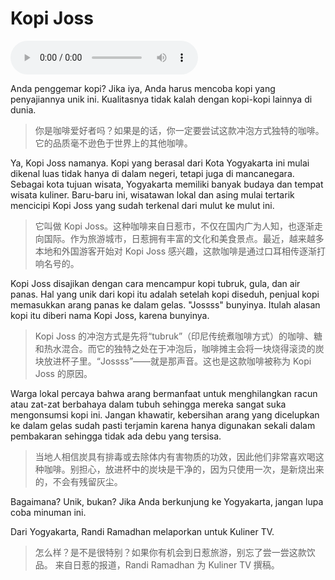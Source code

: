 # Kopi Joss

![U7T1 - Kopi Joss](audio/U7T1%20-%20Kopi%20Joss.m4a)

Anda penggemar kopi? Jika iya, Anda harus mencoba kopi yang penyajiannya unik ini. Kualitasnya tidak kalah dengan kopi-kopi lainnya di dunia.

> 你是咖啡爱好者吗？如果是的话，你一定要尝试这款冲泡方式独特的咖啡。它的品质毫不逊色于世界上的其他咖啡。

Ya, Kopi Joss namanya. Kopi yang berasal dari Kota Yogyakarta ini mulai dikenal luas tidak hanya di dalam negeri, tetapi juga di mancanegara. Sebagai kota tujuan wisata, Yogyakarta memiliki banyak budaya dan tempat wisata kuliner. Baru-baru ini, wisatawan lokal dan asing mulai tertarik mencicipi Kopi Joss yang sudah terkenal dari mulut ke mulut ini.

> 它叫做 Kopi Joss。这种咖啡来自日惹市，不仅在国内广为人知，也逐渐走向国际。作为旅游城市，日惹拥有丰富的文化和美食景点。最近，越来越多本地和外国游客开始对 Kopi Joss 感兴趣，这款咖啡是通过口耳相传逐渐打响名号的。

Kopi Joss disajikan dengan cara mencampur kopi tubruk, gula, dan air panas. Hal yang unik dari kopi itu adalah setelah kopi diseduh, penjual kopi memasukkan arang panas ke dalam gelas. "Jossss" bunyinya. Itulah alasan kopi itu diberi nama Kopi Joss, karena bunyinya.

> Kopi Joss 的冲泡方式是先将“tubruk”（印尼传统煮咖啡方式）的咖啡、糖和热水混合。而它的独特之处在于冲泡后，咖啡摊主会将一块烧得滚烫的炭块放进杯子里。“Jossss”——就是那声音。这也是这款咖啡被称为 Kopi Joss 的原因。

Warga lokal percaya bahwa arang bermanfaat untuk menghilangkan racun atau zat-zat berbahaya dalam tubuh sehingga mereka sangat suka mengonsumsi kopi ini. Jangan khawatir, kebersihan arang yang dicelupkan ke dalam gelas sudah pasti terjamin karena hanya digunakan sekali dalam pembakaran sehingga tidak ada debu yang tersisa.

> 当地人相信炭具有排毒或去除体内有害物质的功效，因此他们非常喜欢喝这种咖啡。别担心，放进杯中的炭块是干净的，因为只使用一次，是新烧出来的，不会有残留灰尘。

Bagaimana? Unik, bukan? Jika Anda berkunjung ke Yogyakarta, jangan lupa coba minuman ini.

Dari Yogyakarta, Randi Ramadhan melaporkan untuk Kuliner TV.

> 怎么样？是不是很特别？如果你有机会到日惹旅游，别忘了尝一尝这款饮品。
> 来自日惹的报道，Randi Ramadhan 为 Kuliner TV 撰稿。
